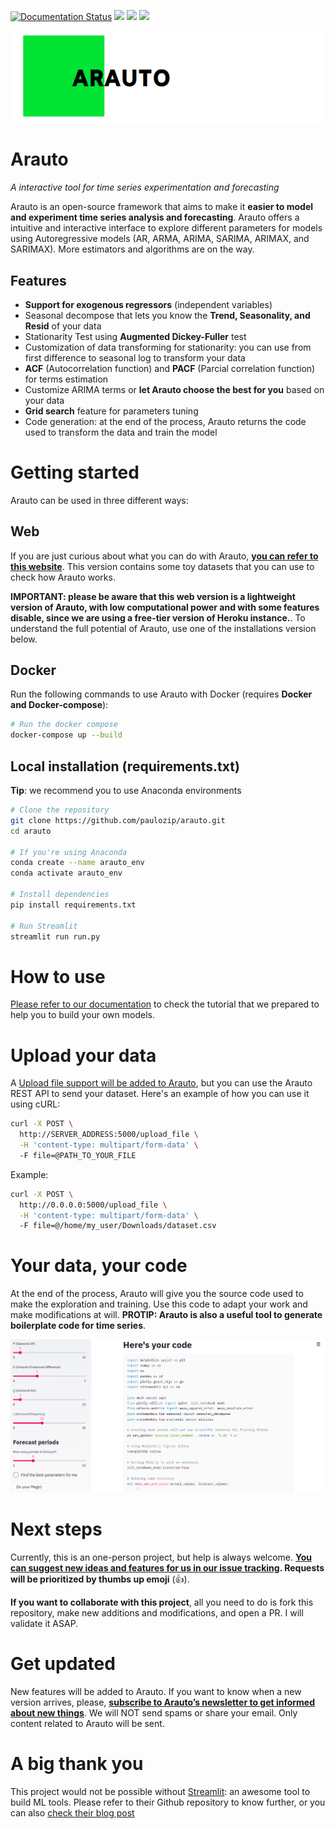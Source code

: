 [![Documentation Status](https://readthedocs.org/projects/arauto/badge/?version=latest)](https://arauto.readthedocs.io/en/latest/?badge=latest)
![](https://img.shields.io/github/languages/top/paulozip/arauto)
![](https://img.shields.io/github/issues-raw/paulozip/arauto?color=%4cd137)
![](https://img.shields.io/github/issues-closed/paulozip/arauto?color=%238e44ad)

![](img/logo.png)
# Arauto
*A interactive tool for time series experimentation and forecasting*

Arauto is an open-source framework that aims to make it **easier to model and experiment time series analysis and forecasting**. Arauto offers a intuitive and interactive interface to explore different parameters for models using Autoregressive models (AR, ARMA, ARIMA, SARIMA, ARIMAX, and SARIMAX). More estimators and algorithms are on the way.

## Features

* **Support for exogenous regressors** (independent variables)
* Seasonal decompose that lets you know the **Trend, Seasonality, and Resid** of your data
* Stationarity Test using **Augmented Dickey-Fuller** test
* Customization of data transforming for stationarity: you can use from first difference to seasonal log to transform your data
* **ACF** (Autocorrelation function) and **PACF** (Parcial correlation function) for terms estimation
* Customize ARIMA terms or **let Arauto choose the best for you** based on your data
* **Grid search** feature for parameters tuning
* Code generation: at the end of the process, Arauto returns the code used to transform the data and train the model

# Getting started
Arauto can be used in three different ways:

## Web
If you are just curious about what you can do with Arauto, **[you can refer to this website](https://projectarauto.herokuapp.com)**. This version contains some toy datasets that you can use to check how Arauto works. 

**IMPORTANT: please be aware that this web version is a lightweight version of Arauto, with low computational power and with some features disable, since we are using a free-tier version of Heroku instance.**. To understand the full potential of Arauto, use one of the installations version below.

## Docker
Run the following commands to use Arauto with Docker (requires **Docker and Docker-compose**):

```bash
# Run the docker compose
docker-compose up --build
```

## Local installation (requirements.txt)
**Tip**: we recommend you to use Anaconda environments

```bash
# Clone the repository
git clone https://github.com/paulozip/arauto.git
cd arauto

# If you're using Anaconda
conda create --name arauto_env
conda activate arauto_env

# Install dependencies
pip install requirements.txt

# Run Streamlit
streamlit run run.py
```

# How to use
[Please refer to our documentation](https://arauto.readthedocs.io/en/latest/how_to_use.html) to check the tutorial that we prepared to help you to build your own models.

# Upload your data
A [Upload file support will be added to Arauto](https://github.com/paulozip/arauto/issues/4), but you can use the Arauto REST API to send your dataset. Here's an example of how you can use it using cURL:

```bash
curl -X POST \
  http://SERVER_ADDRESS:5000/upload_file \
  -H 'content-type: multipart/form-data' \       
  -F file=@PATH_TO_YOUR_FILE
```

Example:
```bash
curl -X POST \
  http://0.0.0.0:5000/upload_file \
  -H 'content-type: multipart/form-data' \       
  -F file=@/home/my_user/Downloads/dataset.csv
```

# Your data, your code
At the end of the process, Arauto will give you the source code used to make the exploration and training. Use this code to adapt your work and make modifications at will. **PROTIP: Arauto is also a useful tool to generate boilerplate code for time series**.

![](img/arauto_your_code.png)

# Next steps
Currently, this is an one-person project, but help is always welcome. **[You can suggest new ideas and features for us in our issue tracking](https://github.com/paulozip/arauto/issues). Requests will be prioritized by thumbs up emoji** (👍).

**If you want to collaborate with this project**, all you need to do is fork this repository, make new additions and modifications, and open a PR. I will validate it ASAP. 

# Get updated
New features will be added to Arauto. If you want to know when a new version arrives, please, **[subscribe to Arauto’s newsletter to get informed about new things](https://6f9c43ce.sibforms.com/serve/MUIEAI8Dq-U5iguZoH4tTXCgd1XsWZ2kDTwXG61HzqOe1smcmeFu1AKhca2lt0WmMOTwn3lGTx9zN1pk-0eo795pAFuq4eWzfH7edyG4Tk6tUsSq6vAwQdYlowk0MDXBSoDKIdsnzjRs_H_i8sjz2rRJDmtjRIW_xUmkUh03sW4qvUf7iaP1sMAlu1fAZ4XkZOi7I6562dzbkFn8)**. We will NOT send spams or share your email. Only content related to Arauto will be sent.

# A big thank you
This project would not be possible without [Streamlit](https://github.com/streamlit/streamlit): an awesome tool to build ML tools. Please refer to their Github repository to know further, or you can also [check their blog post](https://towardsdatascience.com/coding-ml-tools-like-you-code-ml-models-ddba3357eace)
